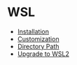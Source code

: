WSL
===

-	[Installation](/WSL/Installation.md)
-	[Customization](/WSL/Customization.md)
-	[Directory Path](/WSL/Directory-Path.md)
- [Upgrade to WSL2](/WSL/Upgrade-to-WSL2.md)

